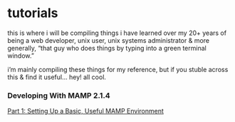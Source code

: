 # tutorials

this is where i will be compiling things i have learned over my 20+ years of being a web developer, unix user, unix systems administrator & more generally, “that guy who does things by typing into a green terminal window.”

i’m mainly compiling these things for my reference, but if you stuble across this & find it useful… hey! all cool.

### Developing With MAMP 2.1.4
[Part 1: Setting Up a Basic, Useful MAMP Environment](http://www.preworn.com/tutorials/mamp_part_1)